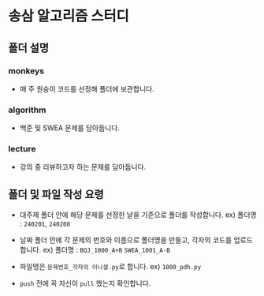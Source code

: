 # 송삼 알고리즘 스터디

## 폴더 설명

### monkeys
- 매 주 원숭이 코드를 선정해 폴더에 보관합니다.

### algorithm
- 백준 및 SWEA 문제를 담아둡니다. 
  
### lecture
- 강의 중 리뷰하고자 하는 문제를 담아둡니다. 

## 폴더 및 파일 작성 요령
- 대주제 폴더 안에 해당 문제를 선정한 날을 기준으로 폴더를 작성합니다.
ex) 폴더명 : `240201`, `240208`

- 날짜 폴더 안에 각 문제의 번호와 이름으로 폴더명을 만들고, 각자의 코드를 업로드 합니다. ex) 폴더명 : `BOJ_1000_A+B` `SWEA_1001_A-B`
- 파일명은 `문제번호_각자의 이니셜.py`로 합니다. ex) `1000_pdh.py`
- `push` 전에 꼭 자신이 `pull` 했는지 확인합니다.